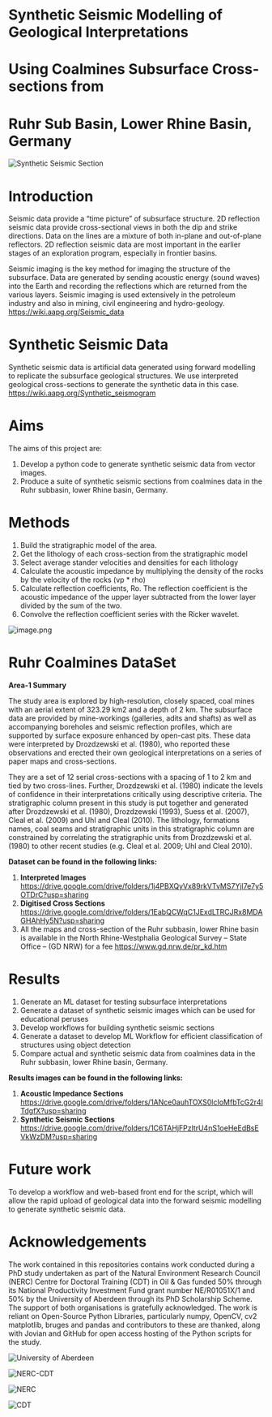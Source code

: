 **Synthetic Seismic Modelling of Geological Interpretations**
==============================================
**Using Coalmines Subsurface Cross-sections from**
=========================================
**Ruhr Sub Basin, Lower Rhine Basin, Germany**
======================================

![Synthetic Seismic Section](https://i.imgur.com/xFOw79c.png)

Introduction
==========
Seismic data provide a “time picture” of subsurface structure. 2D reflection seismic data provide cross-sectional views in both the dip and strike directions. Data on the lines are a mixture of both in-plane and out-of-plane reflectors. 2D reflection seismic data are most important in the earlier stages of an exploration program, especially in frontier basins.

Seismic imaging is the key method for imaging the structure of the subsurface. Data are generated by sending acoustic energy (sound waves) into the Earth and recording the reflections which are returned from the various layers. Seismic imaging is used extensively in the petroleum industry and also in mining, civil engineering and hydro-geology.
https://wiki.aapg.org/Seismic_data

Synthetic Seismic Data
===================
Synthetic seismic data is artificial data generated using forward modelling to replicate the subsurface geological structures. We use interpreted geological cross-sections to generate the synthetic data in this case.
https://wiki.aapg.org/Synthetic_seismogram

Aims
====
The aims of this project are:

1.	Develop a python code to generate synthetic seismic data from vector images.
2.	Produce a suite of synthetic seismic sections from coalmines data in the Ruhr subbasin, lower Rhine basin, Germany.

Methods
=======
1.	Build the stratigraphic model of the area.
2.	Get the lithology of each cross-section from the stratigraphic model
3.	Select average stander velocities and densities for each lithology
4.	Calculate the acoustic impedance by multiplying the density of the rocks by the velocity of the rocks (vp * rho)
5.	Calculate reflection coefficients, Ro. The reflection coefficient is the acoustic impedance of the upper layer subtracted from the lower layer divided by the sum of the two. 
6.	Convolve the reflection coefficient series with the Ricker wavelet.

![image.png](https://wikimedia.org/api/rest_v1/media/math/render/svg/4243db6b3dab87b7be571c98f8f7568824ad4a6a)


Ruhr Coalmines DataSet
=====================
**Area-1 Summary**

The study area is explored by high-resolution, closely spaced, coal mines with an aerial extent of 323.29 km2 and a depth of 2 km. The subsurface data are provided by mine-workings (galleries, adits and shafts) as well as accompanying boreholes and seismic reflection profiles, which are supported by surface exposure enhanced by open-cast pits. These data were interpreted by Drozdzewski et al. (1980), who reported these observations and erected their own geological interpretations on a series of paper maps and cross-sections. 

They are a set of 12 serial cross-sections with a spacing of 1 to 2 km and tied by two cross-lines. Further, Drozdzewski et al. (1980) indicate the levels of confidence in their interpretations critically using descriptive criteria. The stratigraphic column present in this study is put together and generated after Drozdzewski et al. (1980), Drozdzewski (1993), Suess et al. (2007), Cleal et al. (2009) and Uhl and Cleal (2010). The lithology, formations names, coal seams and stratigraphic units in this stratigraphic column are constrained by correlating the stratigraphic units from Drozdzewski et al. (1980) to other recent studies (e.g. Cleal et al. 2009; Uhl and Cleal 2010). 

**Dataset can be found in the following links:**
1. **Interpreted Images** https://drive.google.com/drive/folders/1j4PBXQyVx89rkVTvMS7Yjl7e7y5OTDrC?usp=sharing
2. **Digitised Cross Sections** https://drive.google.com/drive/folders/1EabQCWqC1JExdLTRCJRx8MDAGHAhHy5N?usp=sharing
3. All the maps and cross-section of the Ruhr subbasin, lower Rhine basin is available in the North Rhine-Westphalia Geological Survey – State Office – (GD NRW) for a fee https://www.gd.nrw.de/pr_kd.htm




Results
======
1. Generate an ML dataset for testing subsurface interpretations
2. Generate a dataset of synthetic seismic images which can be used for educational peruses
3. Develop workflows for building synthetic seismic sections
4. Generate a dataset to develop ML Workflow for efficient classification of structures using object detection
5. Compare actual and synthetic seismic data from coalmines data in the Ruhr subbasin, lower Rhine basin, Germany.

**Results images can be found in the following links:**
1. **Acoustic Impedance Sections** https://drive.google.com/drive/folders/1ANce0auhTOXS0lcIoMfbTcG2r4lTdgfX?usp=sharing
2. **Synthetic Seismic Sections** https://drive.google.com/drive/folders/1C6TAHjFPzltrU4nS1oeHeEdBsEVkWzDM?usp=sharing

Future work
===========
To develop a workflow and web-based front end for the script, which will allow the rapid upload of geological data into the forward seismic modelling to generate synthetic seismic data.

Acknowledgements 
=================
The work contained in this repositories contains work conducted during a PhD study undertaken as part of the Natural Environment Research Council (NERC) Centre for Doctoral Training (CDT) in Oil & Gas funded 50% through its National Productivity Investment Fund grant number NE/R01051X/1 and 50% by the University of Aberdeen through its PhD Scholarship Scheme. The support of both organisations is gratefully acknowledged. The work is reliant on Open-Source Python Libraries, particularly numpy, OpenCV, cv2 matplotlib, bruges and pandas and contributors to these are thanked, along with Jovian and GitHub for open access hosting of the Python scripts for the study.

![University of Aberdeen](https://pbs.twimg.com/profile_images/1572172791801061377/UPSWmPyN_400x400.jpg)

![NERC-CDT](https://nerc-cdt-oil-and-gas.ac.uk/wp-content/uploads/news/2015-news-NERC-funding.jpg)

![NERC](https://auracdt.hull.ac.uk/wp-content/uploads/2019/11/UKRI_NER_Council-Logo_Horiz-RGB.png)

![CDT](https://i.imgur.com/QDOhcN3.png)


